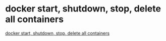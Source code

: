 # docker start, shutdown, stop, delete all containers
[docker start, shutdown, stop, delete all containers](https://aiwithcloud.com/2022/09/15/docker_start_shutdown_stop_delete_all_containers/)
